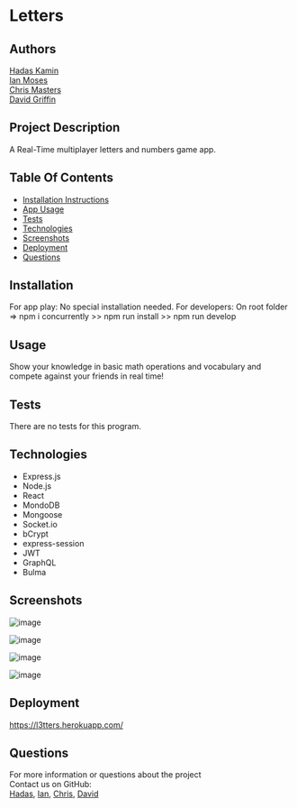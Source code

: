 # Letters

## Authors

[Hadas Kamin](https://github.com/hadasss/)  
[Ian Moses](https://github.com/Moses-Ian/)  
[Chris Masters](https://github.com/CWMasters/)  
[David Griffin](https://github.com/DavidTJGriffin/)

## Project Description

A Real-Time multiplayer letters and numbers game app.

## Table Of Contents

- [Installation Instructions](#installation)
- [App Usage](#usage)
- [Tests](#tests)
- [Technologies](#technologies)
- [Screenshots](#screenshots)
- [Deployment](#deployment)
- [Questions](#questions)

## Installation

For app play: No special installation needed.
For developers: On root folder => npm i concurrently >> npm run install >> npm run develop

## Usage

Show your knowledge in basic math operations and vocabulary and compete against your friends in real time!

## Tests

There are no tests for this program.

## Technologies

- Express.js
- Node.js
- React
- MondoDB
- Mongoose
- Socket.io
- bCrypt
- express-session
- JWT
- GraphQL
- Bulma

## Screenshots

![image](https://user-images.githubusercontent.com/80355222/170894421-8dabbe88-8c07-46e5-a55a-6b160bc15c45.png)

![image](https://user-images.githubusercontent.com/80355222/170894448-1db644b4-52a5-48fe-aeb6-9ffb09e6e1aa.png)

![image](https://user-images.githubusercontent.com/80355222/170894554-f2f28bc1-cd7f-49e8-9128-5082387ea6cc.png)

![image](https://user-images.githubusercontent.com/80355222/170894575-4f21cbc7-670e-49d4-b15a-55a26167916a.png)

## Deployment

https://l3tters.herokuapp.com/

## Questions

For more information or questions about the project  
Contact us on GitHub:  
[Hadas](https://github.com/hadasss/), [Ian](https://github.com/Moses-Ian/), [Chris](https://github.com/CWMasters/), [David](https://github.com/DavidTJGriffin/)
